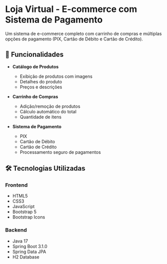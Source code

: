 # Loja Virtual - E-commerce com Sistema de Pagamento

Um sistema de e-commerce completo com carrinho de compras e múltiplas opções de pagamento (PIX, Cartão de Débito e Cartão de Crédito).

## 🚀 Funcionalidades

- **Catálogo de Produtos**
  - Exibição de produtos com imagens
  - Detalhes do produto
  - Preços e descrições

- **Carrinho de Compras**
  - Adição/remoção de produtos
  - Cálculo automático do total
  - Quantidade de itens

- **Sistema de Pagamento**
  - PIX
  - Cartão de Débito
  - Cartão de Crédito
  - Processamento seguro de pagamentos

## 🛠️ Tecnologias Utilizadas

### Frontend
- HTML5
- CSS3
- JavaScript
- Bootstrap 5
- Bootstrap Icons

### Backend
- Java 17
- Spring Boot 3.1.0
- Spring Data JPA
- H2 Database
